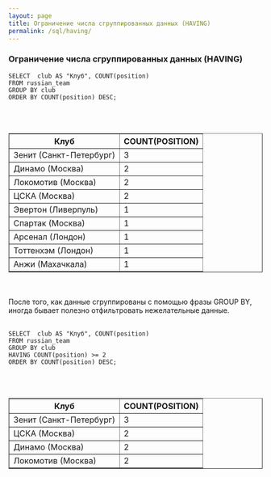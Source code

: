 ```yaml
---
layout: page
title: Ограничение числа сгруппированных данных (HAVING)
permalink: /sql/having/
---
```



### Ограничение числа сгруппированных данных (HAVING)


    SELECT  club AS "Клуб", COUNT(position)
    FROM russian_team
    GROUP BY club
    ORDER BY COUNT(position) DESC;


<br/><br/>

<TABLE BORDER="1">
<TR><TH>&#1050;&#1083;&#1091;&#1073;</TH><TH>COUNT(POSITION)</TH></TR>
<TR><TD>&#1047;&#1077;&#1085;&#1080;&#1090; (&#1057;&#1072;&#1085;&#1082;&#1090;-&#1055;&#1077;&#1090;&#1077;&#1088;&#1073;&#1091;&#1088;&#1075;)</TD><TD>3</TD></TR>
<TR><TD>&#1044;&#1080;&#1085;&#1072;&#1084;&#1086; (&#1052;&#1086;&#1089;&#1082;&#1074;&#1072;)</TD><TD>2</TD></TR>
<TR><TD>&#1051;&#1086;&#1082;&#1086;&#1084;&#1086;&#1090;&#1080;&#1074; (&#1052;&#1086;&#1089;&#1082;&#1074;&#1072;)</TD><TD>2</TD></TR>
<TR><TD>&#1062;&#1057;&#1050;&#1040; (&#1052;&#1086;&#1089;&#1082;&#1074;&#1072;)</TD><TD>2</TD></TR>
<TR><TD>&#1069;&#1074;&#1077;&#1088;&#1090;&#1086;&#1085; (&#1051;&#1080;&#1074;&#1077;&#1088;&#1087;&#1091;&#1083;&#1100;)</TD><TD>1</TD></TR>
<TR><TD>&#1057;&#1087;&#1072;&#1088;&#1090;&#1072;&#1082; (&#1052;&#1086;&#1089;&#1082;&#1074;&#1072;)</TD><TD>1</TD></TR>
<TR><TD>&#1040;&#1088;&#1089;&#1077;&#1085;&#1072;&#1083; (&#1051;&#1086;&#1085;&#1076;&#1086;&#1085;)</TD><TD>1</TD></TR>
<TR><TD>&#1058;&#1086;&#1090;&#1090;&#1077;&#1085;&#1093;&#1101;&#1084; (&#1051;&#1086;&#1085;&#1076;&#1086;&#1085;)</TD><TD>1</TD></TR>
<TR><TD>&#1040;&#1085;&#1078;&#1080; (&#1052;&#1072;&#1093;&#1072;&#1095;&#1082;&#1072;&#1083;&#1072;)</TD><TD>1</TD></TR>
</TABLE>

<br/><br/>
После того, как данные сгруппированы с помощью фразы GROUP BY, иногда бывает полезно отфильтровать нежелательные данные.
<br/><br/>


    SELECT  club AS "Клуб", COUNT(position)
    FROM russian_team
    GROUP BY club
    HAVING COUNT(position) >= 2
    ORDER BY COUNT(position) DESC;


<br/><br/>


<TABLE BORDER="1">
<TR><TH>&#1050;&#1083;&#1091;&#1073;</TH><TH>COUNT(POSITION)</TH></TR>
<TR><TD>&#1047;&#1077;&#1085;&#1080;&#1090; (&#1057;&#1072;&#1085;&#1082;&#1090;-&#1055;&#1077;&#1090;&#1077;&#1088;&#1073;&#1091;&#1088;&#1075;)</TD><TD>3</TD></TR>
<TR><TD>&#1062;&#1057;&#1050;&#1040; (&#1052;&#1086;&#1089;&#1082;&#1074;&#1072;)</TD><TD>2</TD></TR>
<TR><TD>&#1044;&#1080;&#1085;&#1072;&#1084;&#1086; (&#1052;&#1086;&#1089;&#1082;&#1074;&#1072;)</TD><TD>2</TD></TR>
<TR><TD>&#1051;&#1086;&#1082;&#1086;&#1084;&#1086;&#1090;&#1080;&#1074; (&#1052;&#1086;&#1089;&#1082;&#1074;&#1072;)</TD><TD>2</TD></TR>
</TABLE>
